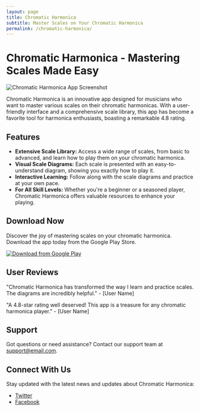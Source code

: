 ```yaml
---
layout: page
title: Chromatic Harmonica
subtitle: Master Scales on Your Chromatic Harmonica
permalink: /chromatic-harmonica/
---
```



Chromatic Harmonica - Mastering Scales Made Easy
================================================

![Chromatic Harmonica App Screenshot](/assets/images/chromatic-harmonica-screenshot.jpg)

Chromatic Harmonica is an innovative app designed for musicians who want to master various scales on their chromatic harmonicas. With a user-friendly interface and a comprehensive scale library, this app has become a favorite tool for harmonica enthusiasts, boasting a remarkable 4.8 rating.

Features
--------
- **Extensive Scale Library:** Access a wide range of scales, from basic to advanced, and learn how to play them on your chromatic harmonica.
- **Visual Scale Diagrams:** Each scale is presented with an easy-to-understand diagram, showing you exactly how to play it.
- **Interactive Learning:** Follow along with the scale diagrams and practice at your own pace.
- **For All Skill Levels:** Whether you're a beginner or a seasoned player, Chromatic Harmonica offers valuable resources to enhance your playing.

Download Now
------------
Discover the joy of mastering scales on your chromatic harmonica. Download the app today from the Google Play Store.

[![Download from Google Play](/assets/images/google-play-badge.png)](https://play.google.com/store/apps/details?id=com.vcc.chromatic-harmonica&hl=en_SG)

User Reviews
------------
"Chromatic Harmonica has transformed the way I learn and practice scales. The diagrams are incredibly helpful." - [User Name]

"A 4.8-star rating well deserved! This app is a treasure for any chromatic harmonica player." - [User Name]

Support
-------
Got questions or need assistance? Contact our support team at [support@email.com](mailto:support@email.com).

Connect With Us
---------------
Stay updated with the latest news and updates about Chromatic Harmonica:

- [Twitter](https://twitter.com/yourhandle)
- [Facebook](https://facebook.com/yourpage)

